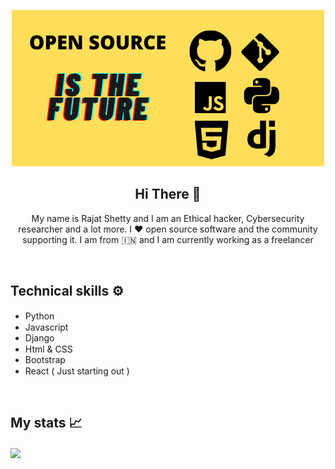 <p align="center"><img src="opensource.png"></p>

<h2 align="center">Hi There 👋</h2>

<p align="center">My name is Rajat Shetty and I am an Ethical hacker, Cybersecurity researcher and a lot more. I ❤️ open source software and the community supporting it. I am from 🇮🇳 and I am currently working as a freelancer
</p><br>

## Technical skills ⚙️
- Python <img src="https://emojis.slackmojis.com/emojis/images/1450319444/32/python.png?1450319444" height=15px width=15px>
- Javascript <img src="https://emojis.slackmojis.com/emojis/images/1450441296/151/javascript.png?1450441296" height=15px width=15px>
- Django
- Html & CSS <img src="https://emojis.slackmojis.com/emojis/images/1470343792/719/html5.png?1470343792" height=15px width=15px>
- Bootstrap
- React ( Just starting out ) <img src="https://emojis.slackmojis.com/emojis/images/1473950148/1161/react.png?1473950148" height=15px width=15px>
<br>

## My stats 📈

<img align="center" src="https://github-readme-stats.vercel.app/api/?username=Hack53c&theme=dark" />

